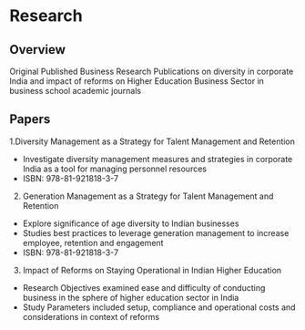 # Research

## Overview
Original Published Business Research Publications on diversity in corporate India and impact of reforms on Higher Education Business Sector in business school academic journals 

## Papers
1.Diversity Management as a Strategy for Talent Management and Retention	
- Investigate diversity management measures and strategies in corporate India as a tool for managing personnel resources
- ISBN: 978-81-921818-3-7

2. Generation Management as a Strategy for Talent Management and Retention
- Explore significance of age diversity to Indian businesses
- Studies best practices to leverage generation management to increase employee, retention and engagement
- ISBN: 978-81-921818-3-7

3. Impact of Reforms on Staying Operational in Indian Higher Education
- Research Objectives examined ease and difficulty of conducting business in the sphere of higher education sector in India
- Study Parameters included setup, compliance and operational costs and considerations in context of reforms



